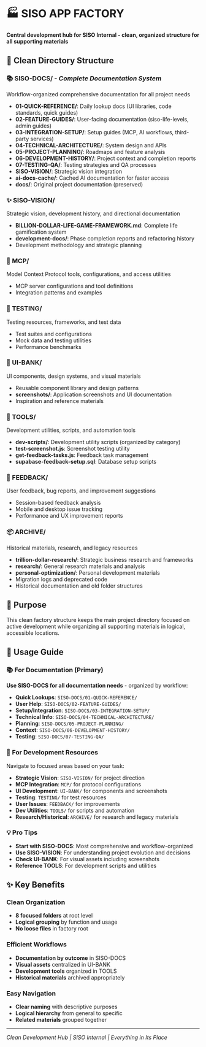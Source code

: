 # 🏭 SISO APP FACTORY

**Central development hub for SISO Internal - clean, organized structure for all supporting materials**

## 📁 **Clean Directory Structure**

### **📚 SISO-DOCS/** - *Complete Documentation System*
Workflow-organized comprehensive documentation for all project needs
- **01-QUICK-REFERENCE/**: Daily lookup docs (UI libraries, code standards, quick guides)
- **02-FEATURE-GUIDES/**: User-facing documentation (siso-life-levels, admin guides)
- **03-INTEGRATION-SETUP/**: Setup guides (MCP, AI workflows, third-party services)
- **04-TECHNICAL-ARCHITECTURE/**: System design and APIs
- **05-PROJECT-PLANNING/**: Roadmaps and feature analysis
- **06-DEVELOPMENT-HISTORY/**: Project context and completion reports
- **07-TESTING-QA/**: Testing strategies and QA processes
- **SISO-VISION/**: Strategic vision integration
- **ai-docs-cache/**: Cached AI documentation for faster access
- **docs/**: Original project documentation (preserved)

### **✨ SISO-VISION/**
Strategic vision, development history, and directional documentation
- **BILLION-DOLLAR-LIFE-GAME-FRAMEWORK.md**: Complete life gamification system
- **development-docs/**: Phase completion reports and refactoring history
- Development methodology and strategic planning

### **🔧 MCP/** 
Model Context Protocol tools, configurations, and access utilities
- MCP server configurations and tool definitions
- Integration patterns and examples

### **🧪 TESTING/**
Testing resources, frameworks, and test data
- Test suites and configurations
- Mock data and testing utilities
- Performance benchmarks

### **🎨 UI-BANK/**
UI components, design systems, and visual materials
- Reusable component library and design patterns
- **screenshots/**: Application screenshots and UI documentation
- Inspiration and reference materials

### **🔧 TOOLS/**
Development utilities, scripts, and automation tools
- **dev-scripts/**: Development utility scripts (organized by category)
- **test-screenshot.js**: Screenshot testing utility
- **get-feedback-tasks.js**: Feedback task management
- **supabase-feedback-setup.sql**: Database setup scripts

### **📝 FEEDBACK/**
User feedback, bug reports, and improvement suggestions
- Session-based feedback analysis
- Mobile and desktop issue tracking
- Performance and UX improvement reports

### **📦 ARCHIVE/**
Historical materials, research, and legacy resources
- **trillion-dollar-research/**: Strategic business research and frameworks
- **research/**: General research materials and analysis
- **personal-optimization/**: Personal development materials
- Migration logs and deprecated code
- Historical documentation and old folder structures

## 🎯 **Purpose**

This clean factory structure keeps the main project directory focused on active development while organizing all supporting materials in logical, accessible locations.

## 🚀 **Usage Guide**

### **📚 For Documentation (Primary)**
**Use SISO-DOCS for all documentation needs** - organized by workflow:
- **Quick Lookups**: `SISO-DOCS/01-QUICK-REFERENCE/` 
- **User Help**: `SISO-DOCS/02-FEATURE-GUIDES/`
- **Setup/Integration**: `SISO-DOCS/03-INTEGRATION-SETUP/`
- **Technical Info**: `SISO-DOCS/04-TECHNICAL-ARCHITECTURE/`
- **Planning**: `SISO-DOCS/05-PROJECT-PLANNING/`
- **Context**: `SISO-DOCS/06-DEVELOPMENT-HISTORY/`
- **Testing**: `SISO-DOCS/07-TESTING-QA/`

### **📁 For Development Resources**
Navigate to focused areas based on your task:
- **Strategic Vision**: `SISO-VISION/` for project direction
- **MCP Integration**: `MCP/` for protocol configurations
- **UI Development**: `UI-BANK/` for components and screenshots
- **Testing**: `TESTING/` for test resources
- **User Issues**: `FEEDBACK/` for improvements
- **Dev Utilities**: `TOOLS/` for scripts and automation
- **Research/Historical**: `ARCHIVE/` for research and legacy materials

### **💡 Pro Tips**
- **Start with SISO-DOCS**: Most comprehensive and workflow-organized
- **Use SISO-VISION**: For understanding project evolution and decisions
- **Check UI-BANK**: For visual assets including screenshots
- **Reference TOOLS**: For development scripts and utilities

## ✨ **Key Benefits**

### **Clean Organization**
- **8 focused folders** at root level
- **Logical grouping** by function and usage
- **No loose files** in factory root

### **Efficient Workflows**
- **Documentation by outcome** in SISO-DOCS
- **Visual assets** centralized in UI-BANK
- **Development tools** organized in TOOLS
- **Historical materials** archived appropriately

### **Easy Navigation**
- **Clear naming** with descriptive purposes
- **Logical hierarchy** from general to specific
- **Related materials** grouped together

---
*Clean Development Hub | SISO Internal | Everything in Its Place*